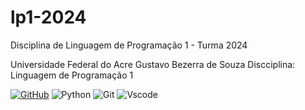 # lp1-2024
Disciplina de Linguagem de Programação 1 - Turma 2024

Universidade Federal do Acre
Gustavo Bezerra de Souza 
Discciplina: Linguagem de Programação 1

[![GitHub](https://img.shields.io/badge/GitHub-100000?style=for-the-badge&logo=github&logoColor=white)](https://github.com/SEUUSERNAME) 
![Python](https://img.shields.io/badge/python-3670A0?style=for-the-badge&logo=python&logoColor=ffdd54)
![Git](https://img.shields.io/badge/GIT-E44C30?style=for-the-badge&logo=git&logoColor=white)
![Vscode](https://img.shields.io/badge/Vscode-007ACC?style=for-the-badge&logo=visual-studio-code&logoColor=white)
